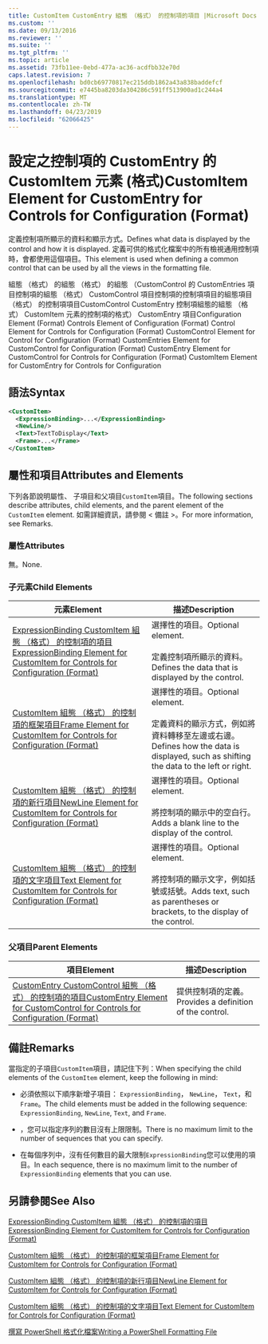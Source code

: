 ```yaml
---
title: CustomItem CustomEntry 組態 （格式） 的控制項的項目 |Microsoft Docs
ms.custom: ''
ms.date: 09/13/2016
ms.reviewer: ''
ms.suite: ''
ms.tgt_pltfrm: ''
ms.topic: article
ms.assetid: 73fb11ee-0ebd-477a-ac36-acdfbb32e70d
caps.latest.revision: 7
ms.openlocfilehash: bd0cb69770817ec215ddb1862a43a838baddefcf
ms.sourcegitcommit: e7445ba8203da304286c591ff513900ad1c244a4
ms.translationtype: MT
ms.contentlocale: zh-TW
ms.lasthandoff: 04/23/2019
ms.locfileid: "62066425"
---
```

# <a name="customitem-element-for-customentry-for-controls-for-configuration-format"></a><span data-ttu-id="5d610-102">設定之控制項的 CustomEntry 的 CustomItem 元素 (格式)</span><span class="sxs-lookup"><span data-stu-id="5d610-102">CustomItem Element for CustomEntry for Controls for Configuration (Format)</span></span>

<span data-ttu-id="5d610-103">定義控制項所顯示的資料和顯示方式。</span><span class="sxs-lookup"><span data-stu-id="5d610-103">Defines what data is displayed by the control and how it is displayed.</span></span> <span data-ttu-id="5d610-104">定義可供的格式化檔案中的所有檢視通用控制項時，會都使用這個項目。</span><span class="sxs-lookup"><span data-stu-id="5d610-104">This element is used when defining a common control that can be used by all the views in the formatting file.</span></span>

<span data-ttu-id="5d610-105">組態 （格式） 的組態 （格式） 的組態 （CustomControl 的 CustomEntries 項目控制項的組態 （格式） CustomControl 項目控制項的控制項項目的組態項目 （格式） 的控制項項目CustomControl CustomEntry 控制項組態的組態 （格式） CustomItem 元素的控制項的格式） CustomEntry 項目</span><span class="sxs-lookup"><span data-stu-id="5d610-105">Configuration Element (Format) Controls Element of Configuration (Format) Control Element for Controls for Configuration (Format) CustomControl Element for Control for Configuration (Format) CustomEntries Element for CustomControl for Configuration (Format) CustomEntry Element for CustomControl for Controls for Configuration (Format) CustomItem Element for CustomEntry for Controls for Configuration</span></span>

## <a name="syntax"></a><span data-ttu-id="5d610-106">語法</span><span class="sxs-lookup"><span data-stu-id="5d610-106">Syntax</span></span>

```xml
<CustomItem>
  <ExpressionBinding>...</ExpressionBinding>
  <NewLine/>
  <Text>TextToDisplay</Text>
  <Frame>...</Frame>
</CustomItem>
```

## <a name="attributes-and-elements"></a><span data-ttu-id="5d610-107">屬性和項目</span><span class="sxs-lookup"><span data-stu-id="5d610-107">Attributes and Elements</span></span>

<span data-ttu-id="5d610-108">下列各節說明屬性、 子項目和父項目`CustomItem`項目。</span><span class="sxs-lookup"><span data-stu-id="5d610-108">The following sections describe attributes, child elements, and the parent element of the `CustomItem` element.</span></span> <span data-ttu-id="5d610-109">如需詳細資訊，請參閱 < 備註 >。</span><span class="sxs-lookup"><span data-stu-id="5d610-109">For more information, see Remarks.</span></span>

### <a name="attributes"></a><span data-ttu-id="5d610-110">屬性</span><span class="sxs-lookup"><span data-stu-id="5d610-110">Attributes</span></span>

<span data-ttu-id="5d610-111">無。</span><span class="sxs-lookup"><span data-stu-id="5d610-111">None.</span></span>

### <a name="child-elements"></a><span data-ttu-id="5d610-112">子元素</span><span class="sxs-lookup"><span data-stu-id="5d610-112">Child Elements</span></span>

|<span data-ttu-id="5d610-113">元素</span><span class="sxs-lookup"><span data-stu-id="5d610-113">Element</span></span>|<span data-ttu-id="5d610-114">描述</span><span class="sxs-lookup"><span data-stu-id="5d610-114">Description</span></span>|
|-------------|-----------------|
|[<span data-ttu-id="5d610-115">ExpressionBinding CustomItem 組態 （格式） 的控制項的項目</span><span class="sxs-lookup"><span data-stu-id="5d610-115">ExpressionBinding Element for CustomItem for Controls for Configuration (Format)</span></span>](./expressionbinding-element-for-customitem-for-controls-for-configuration-format.md)|<span data-ttu-id="5d610-116">選擇性的項目。</span><span class="sxs-lookup"><span data-stu-id="5d610-116">Optional element.</span></span><br /><br /> <span data-ttu-id="5d610-117">定義控制項所顯示的資料。</span><span class="sxs-lookup"><span data-stu-id="5d610-117">Defines the data that is displayed by the control.</span></span>|
|[<span data-ttu-id="5d610-118">CustomItem 組態 （格式） 的控制項的框架項目</span><span class="sxs-lookup"><span data-stu-id="5d610-118">Frame Element for CustomItem for Controls for Configuration (Format)</span></span>](./frame-element-for-customitem-for-controls-for-configuration-format.md)|<span data-ttu-id="5d610-119">選擇性的項目。</span><span class="sxs-lookup"><span data-stu-id="5d610-119">Optional element.</span></span><br /><br /> <span data-ttu-id="5d610-120">定義資料的顯示方式，例如將資料轉移至左邊或右邊。</span><span class="sxs-lookup"><span data-stu-id="5d610-120">Defines how the data is displayed, such as shifting the data to the left or right.</span></span>|
|[<span data-ttu-id="5d610-121">CustomItem 組態 （格式） 的控制項的新行項目</span><span class="sxs-lookup"><span data-stu-id="5d610-121">NewLine Element for CustomItem for Controls for Configuration (Format)</span></span>](./newline-element-for-customitem-for-controls-for-configuration-format.md)|<span data-ttu-id="5d610-122">選擇性的項目。</span><span class="sxs-lookup"><span data-stu-id="5d610-122">Optional element.</span></span><br /><br /> <span data-ttu-id="5d610-123">將控制項的顯示中的空白行。</span><span class="sxs-lookup"><span data-stu-id="5d610-123">Adds a blank line to the display of the control.</span></span>|
|[<span data-ttu-id="5d610-124">CustomItem 組態 （格式） 的控制項的文字項目</span><span class="sxs-lookup"><span data-stu-id="5d610-124">Text Element for CustomItem for Controls for Configuration (Format)</span></span>](./text-element-for-customitem-for-controls-for-configuration-format.md)|<span data-ttu-id="5d610-125">選擇性的項目。</span><span class="sxs-lookup"><span data-stu-id="5d610-125">Optional element.</span></span><br /><br /> <span data-ttu-id="5d610-126">將控制項的顯示文字，例如括號或括號。</span><span class="sxs-lookup"><span data-stu-id="5d610-126">Adds text, such as parentheses or brackets, to the display of the control.</span></span>|

### <a name="parent-elements"></a><span data-ttu-id="5d610-127">父項目</span><span class="sxs-lookup"><span data-stu-id="5d610-127">Parent Elements</span></span>

|<span data-ttu-id="5d610-128">項目</span><span class="sxs-lookup"><span data-stu-id="5d610-128">Element</span></span>|<span data-ttu-id="5d610-129">描述</span><span class="sxs-lookup"><span data-stu-id="5d610-129">Description</span></span>|
|-------------|-----------------|
|[<span data-ttu-id="5d610-130">CustomEntry CustomControl 組態 （格式） 的控制項的項目</span><span class="sxs-lookup"><span data-stu-id="5d610-130">CustomEntry Element for CustomControl for Controls for Configuration (Format)</span></span>](./customentry-element-for-customcontrol-for-controls-for-configuration-format.md)|<span data-ttu-id="5d610-131">提供控制項的定義。</span><span class="sxs-lookup"><span data-stu-id="5d610-131">Provides a definition of the control.</span></span>|

## <a name="remarks"></a><span data-ttu-id="5d610-132">備註</span><span class="sxs-lookup"><span data-stu-id="5d610-132">Remarks</span></span>

<span data-ttu-id="5d610-133">當指定的子項目`CustomItem`項目，請記住下列：</span><span class="sxs-lookup"><span data-stu-id="5d610-133">When specifying the child elements of the `CustomItem` element, keep the following in mind:</span></span>

- <span data-ttu-id="5d610-134">必須依照以下順序新增子項目： `ExpressionBinding`， `NewLine`， `Text`，和`Frame`。</span><span class="sxs-lookup"><span data-stu-id="5d610-134">The child elements must be added in the following sequence: `ExpressionBinding`, `NewLine`, `Text`, and `Frame`.</span></span>

- <span data-ttu-id="5d610-135">，您可以指定序列的數目沒有上限限制。</span><span class="sxs-lookup"><span data-stu-id="5d610-135">There is no maximum limit to the number of sequences that you can specify.</span></span>

- <span data-ttu-id="5d610-136">在每個序列中，沒有任何數目的最大限制`ExpressionBinding`您可以使用的項目。</span><span class="sxs-lookup"><span data-stu-id="5d610-136">In each sequence, there is no maximum limit to the number of `ExpressionBinding` elements that you can use.</span></span>

## <a name="see-also"></a><span data-ttu-id="5d610-137">另請參閱</span><span class="sxs-lookup"><span data-stu-id="5d610-137">See Also</span></span>

[<span data-ttu-id="5d610-138">ExpressionBinding CustomItem 組態 （格式） 的控制項的項目</span><span class="sxs-lookup"><span data-stu-id="5d610-138">ExpressionBinding Element for CustomItem for Controls for Configuration (Format)</span></span>](./expressionbinding-element-for-customitem-for-controls-for-configuration-format.md)

[<span data-ttu-id="5d610-139">CustomItem 組態 （格式） 的控制項的框架項目</span><span class="sxs-lookup"><span data-stu-id="5d610-139">Frame Element for CustomItem for Controls for Configuration (Format)</span></span>](./frame-element-for-customitem-for-controls-for-configuration-format.md)

[<span data-ttu-id="5d610-140">CustomItem 組態 （格式） 的控制項的新行項目</span><span class="sxs-lookup"><span data-stu-id="5d610-140">NewLine Element for CustomItem for Controls for Configuration (Format)</span></span>](./newline-element-for-customitem-for-controls-for-configuration-format.md)

[<span data-ttu-id="5d610-141">CustomItem 組態 （格式） 的控制項的文字項目</span><span class="sxs-lookup"><span data-stu-id="5d610-141">Text Element for CustomItem for Controls for Configuration (Format)</span></span>](./text-element-for-customitem-for-controls-for-configuration-format.md)

[<span data-ttu-id="5d610-142">撰寫 PowerShell 格式化檔案</span><span class="sxs-lookup"><span data-stu-id="5d610-142">Writing a PowerShell Formatting File</span></span>](./writing-a-powershell-formatting-file.md)
